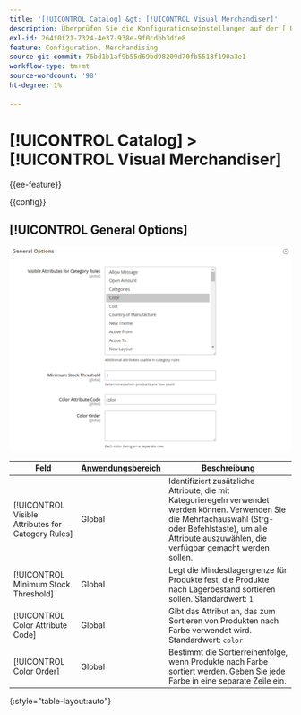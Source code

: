 ```yaml
---
title: '[!UICONTROL Catalog] &gt; [!UICONTROL Visual Merchandiser]'
description: Überprüfen Sie die Konfigurationseinstellungen auf der [!UICONTROL Catalog] &gt; [!UICONTROL Visual Merchandiser] Seite des Commerce-Administrators.
exl-id: 264f0f21-7324-4e37-938e-9f0cdbb3dfe8
feature: Configuration, Merchandising
source-git-commit: 76bd1b1af9b55d69bd98209d70fb5518f190a3e1
workflow-type: tm+mt
source-wordcount: '98'
ht-degree: 1%

---
```


# [!UICONTROL Catalog] > [!UICONTROL Visual Merchandiser]

{{ee-feature}}

{{config}}

## [!UICONTROL General Options]

![Allgemeine Optionen](./assets/catalog-visual-merchandiser-general-options.png)<!-- zoom -->

<!-- [General Options](https://docs.magento.com/user-guide/marketing/visual-merchandiser-configuration.html) -->

| Feld | [Anwendungsbereich](../../getting-started/websites-stores-views.md#scope-settings) | Beschreibung |
|--- |--- |--- |
| [!UICONTROL Visible Attributes for Category Rules] | Global | Identifiziert zusätzliche Attribute, die mit Kategorieregeln verwendet werden können. Verwenden Sie die Mehrfachauswahl (Strg- oder Befehlstaste), um alle Attribute auszuwählen, die verfügbar gemacht werden sollen. |
| [!UICONTROL Minimum Stock Threshold] | Global | Legt die Mindestlagergrenze für Produkte fest, die Produkte nach Lagerbestand sortieren sollen. Standardwert: `1` |
| [!UICONTROL Color Attribute Code] | Global | Gibt das Attribut an, das zum Sortieren von Produkten nach Farbe verwendet wird. Standardwert: `color` |
| [!UICONTROL Color Order] | Global | Bestimmt die Sortierreihenfolge, wenn Produkte nach Farbe sortiert werden. Geben Sie jede Farbe in eine separate Zeile ein. |

{:style=&quot;table-layout:auto&quot;}
